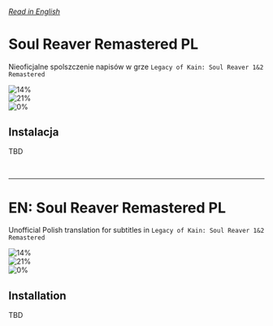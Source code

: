 ###### [Read in English](#en-soul-reaver-remastered-pl)

# Soul Reaver Remastered PL

Nieoficjalne spolszczenie napisów w grze `Legacy of Kain: Soul Reaver 1&2 Remastered`

![14%](https://progress-bar.xyz/14?width=150&title=Ukończono:) <br />
![21%](https://progress-bar.xyz/21?width=186&title=SR1:) <br />
![0%](https://progress-bar.xyz/0?width=186&title=SR2:)

## Instalacja

TBD

<br />

---

# EN: Soul Reaver Remastered PL
Unofficial Polish translation for subtitles in `Legacy of Kain: Soul Reaver 1&2 Remastered`

![14%](https://progress-bar.xyz/14?width=150&title=Completed:) <br />
![21%](https://progress-bar.xyz/21?width=186&title=SR1:) <br />
![0%](https://progress-bar.xyz/0?width=186&title=SR2:)


## Installation

TBD